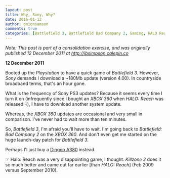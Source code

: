 ```yaml
---
layout: post
title: Why, Sony, Why?
date: 2016-01-12
author: onionsamson
comments: true
categories: [Battlefield 3, Battlefield Bad Company 2, Gaming, HALO Reach, Killzone 2, PS3, XBOX 360]
---
```

<p><em>Note: This post is part of a consolidation exercise, and was originally published 12 December 2011 at <a href="http://ibsimpson.calepin.co">http://ibsimpson.calepin.co</a></em></p>

<p><strong>12 December 2011</strong></p>

<p>Booted up the <em>Playstation</em> to have a quick game of <em>Battlefield 3</em>. However, <em>Sony</em> demands I download a ~180Mb update (version 4.00). In countryside broadband terms, that's an hour gone. </p>

<p>What is the frequency of Sony PS3 updates? Because it seems every time I turn it on (infrequently since I bought an <em>XBOX 360</em> when <em>HALO: Reach</em> was released ☟), I have to download another system update.</p>

<p>Whereas, the <em>XBOX 360</em> updates are occasional and very small in comparison. I've never had to wait more than ten minutes.</p>

<p>So, <em>Battlefield 3</em>, I'm afraid you'll have to wait. I'm going back to <em>Battlefield: Bad Company 2</em> on the <em>XBOX 360</em>. And don't even get me started on the huge launch-day patch for <em>Battlefield 3</em>. </p>

<p>Perhaps I'l just buy a <a href="http://dingoo-scene.blogspot.com/2011/10/dingoo-a380-review.html" title="Dingoo A380 review">Dingoo A380</a> instead.</p>

<p>☞ Halo: Reach was a very disappointing game, I thought. <em>Killzone 2</em> does it so much better and came out far earlier [than <em>HALO: Reach</em>] (Feb 2009 versus September 2010).</p>
